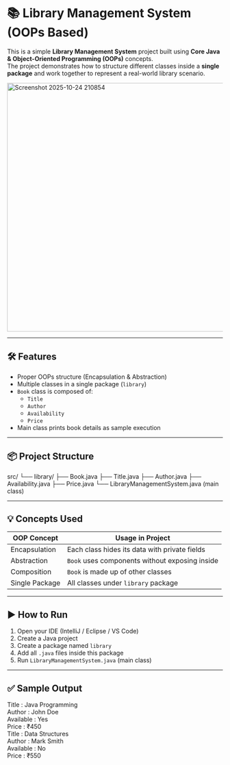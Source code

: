 # 📚 Library Management System (OOPs Based)

This is a simple **Library Management System** project built using **Core Java & Object-Oriented Programming (OOPs)** concepts.  
The project demonstrates how to structure different classes inside a **single package** and work together to represent a real-world library scenario.

<img width="616" height="581" alt="Screenshot 2025-10-24 210854" src="https://github.com/user-attachments/assets/a70bf69f-f99a-468b-8a16-820a3ee9d703" />

---

## 🛠️ Features

- Proper OOPs structure (Encapsulation & Abstraction)
- Multiple classes in a single package (`library`)
- `Book` class is composed of:
  - `Title`
  - `Author`
  - `Availability`
  - `Price`
- Main class prints book details as sample execution

---

## 📦 Project Structure
src/
└── library/
├── Book.java
├── Title.java
├── Author.java
├── Availability.java
├── Price.java
└── LibraryManagementSystem.java (main class)

---

## 💡 Concepts Used

| OOP Concept    | Usage in Project                                |
|---------------|--------------------------------------------------|
| Encapsulation | Each class hides its data with private fields    |
| Abstraction   | `Book` uses components without exposing inside   |
| Composition   | `Book` is made up of other classes               |
| Single Package| All classes under `library` package              |

---

## ▶️ How to Run

1. Open your IDE (IntelliJ / Eclipse / VS Code)
2. Create a Java project
3. Create a package named `library`
4. Add all `.java` files inside this package
5. Run `LibraryManagementSystem.java` (main class)

---

## ✅ Sample Output
Title : Java Programming<br>
Author : John Doe<br>
Available : Yes<br>
Price : ₹450<br>
Title : Data Structures<br>
Author : Mark Smith<br>
Available : No<br>
Price : ₹550
